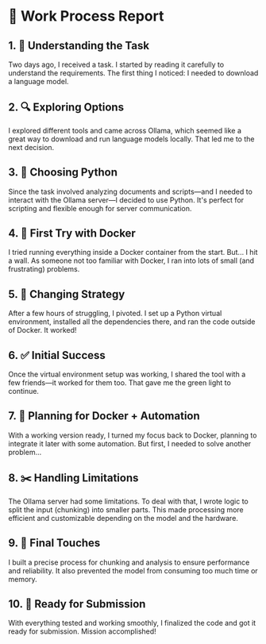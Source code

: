 # 🧠 Work Process Report
## 1. 📖 Understanding the Task
Two days ago, I received a task. I started by reading it carefully to understand the requirements. The first thing I noticed: I needed to download a language model.
## 2. 🔍 Exploring Options
I explored different tools and came across Ollama, which seemed like a great way to download and run language models locally. That led me to the next decision.
## 3. 🐍 Choosing Python
Since the task involved analyzing documents and scripts—and I needed to interact with the Ollama server—I decided to use Python. It's perfect for scripting and flexible enough for server communication.
## 4. 🐳 First Try with Docker
I tried running everything inside a Docker container from the start. But... I hit a wall. As someone not too familiar with Docker, I ran into lots of small (and frustrating) problems.
## 5. 🔄 Changing Strategy
After a few hours of struggling, I pivoted. I set up a Python virtual environment, installed all the dependencies there, and ran the code outside of Docker. It worked!
## 6. ✅ Initial Success
Once the virtual environment setup was working, I shared the tool with a few friends—it worked for them too. That gave me the green light to continue.
## 7. 🧪 Planning for Docker + Automation
With a working version ready, I turned my focus back to Docker, planning to integrate it later with some automation. But first, I needed to solve another problem…
## 8. ✂️ Handling Limitations
The Ollama server had some limitations. To deal with that, I wrote logic to split the input (chunking) into smaller parts. This made processing more efficient and customizable depending on the model and the hardware.
## 9. 🧩 Final Touches 
I built a precise process for chunking and analysis to ensure performance and reliability. It also prevented the model from consuming too much time or memory.
## 10. 🚀 Ready for Submission
With everything tested and working smoothly, I finalized the code and got it ready for submission. Mission accomplished!